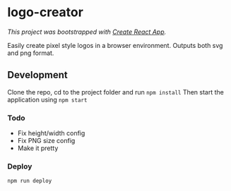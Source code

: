 # logo-creator

*This project was bootstrapped with [Create React App](https://github.com/facebook/create-react-app).*

Easily create pixel style logos in a browser environment. Outputs both svg and png format.

## Development
Clone the repo, cd to the project folder and run
```npm install```
Then start the application using
```npm start```

### Todo
- Fix height/width config
- Fix PNG size config
- Make it pretty

### Deploy
```npm run deploy```